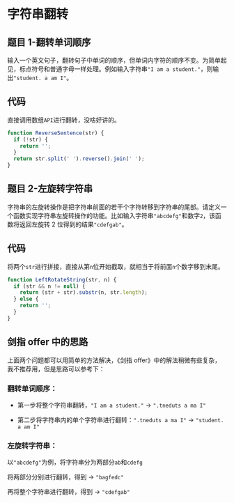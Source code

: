 <!--
 * @Author: 朽木白
 * @Date: 2022-09-03 15:43:48
 * @LastEditors: 1547702880@qq.com
 * @LastEditTime: 2022-09-03 16:10:26
 * @Description:
-->

# 字符串翻转

## 题目 1-翻转单词顺序

输入一个英文句子，翻转句子中单词的顺序，但单词内字符的顺序不变。为简单起见，标点符号和普通字母一样处理。例如输入字符串`"I am a student."`，则输出`"student. a am I"`。

## 代码

直接调用数组`API`进行翻转，没啥好讲的。

```js
function ReverseSentence(str) {
  if (!str) {
    return '';
  }
  return str.split(' ').reverse().join(' ');
}
```

## 题目 2-左旋转字符串

字符串的左旋转操作是把字符串前面的若干个字符转移到字符串的尾部。请定义一个函数实现字符串左旋转操作的功能。比如输入字符串`"abcdefg"`和数字`2`，该函数将返回左旋转 2 位得到的结果`"cdefgab"`。

## 代码

将两个`str`进行拼接，直接从第`n`位开始截取，就相当于将前面`n`个数字移到末尾。

```js
function LeftRotateString(str, n) {
  if (str && n != null) {
    return (str + str).substr(n, str.length);
  } else {
    return '';
  }
}
```

## 剑指 offer 中的思路

上面两个问题都可以用简单的方法解决，《剑指 offer》中的解法稍微有些复杂，我不推荐用，但是思路可以参考下：

### 翻转单词顺序：

- 第一步将整个字符串翻转，`"I am a student."` -> `".tneduts a ma I"`

- 第二步将字符串内的单个字符串进行翻转：`".tneduts a ma I"` -> `"student. a am I"`

### 左旋转字符串：

以`"abcdefg"`为例，将字符串分为两部分`ab`和`cdefg`

将两部分分别进行翻转，得到 -> `"bagfedc"`

再将整个字符串进行翻转，得到 -> `"cdefgab"`

